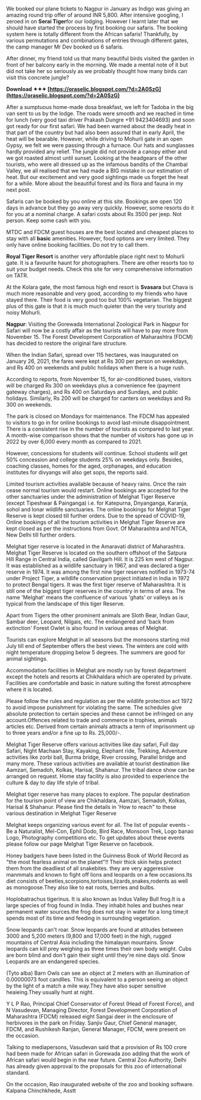 We booked our plane tickets to Nagpur in January as Indigo was giving an amazing round trip offer of around INR 5,800. After intensive googling, I zeroed in on **Serai Tiger**for our lodging. However I learnt later that we should have started the process by first booking our safaris. The booking system here is totally different from the African safaris! Thankfully, by various permutations and combinations of entries through different gates, the camp manager Mr Dev booked us 6 safaris.
 
After dinner, my friend told us that many beautiful birds visited the garden in front of her balcony early in the morning. We made a mental note of it but did not take her so seriously as we probably thought how many birds can visit this concrete jungle?
 
**Download ✦✦✦ [https://oraselic.blogspot.com/?d=2A0SzG](https://oraselic.blogspot.com/?d=2A0SzG)**


 
After a sumptuous home-made dosa breakfast, we left for Tadoba in the big van sent to us by the lodge. The roads were smooth and we reached in time for lunch (very good taxi driver Prakash Dungre +91 9423404693) and soon got ready for our first safari. We had been warned about the deadly heat in that part of the country but had also been assured that in early April, the heat will be bearable. However, while driving to Mohurli gate in an open Gypsy, we felt we were passing through a furnace. Our hats and sunglasses hardly provided any relief. The jungle did not provide a canopy either and we got roasted almost until sunset. Looking at the headgears of the other tourists, who were all dressed up as the infamous bandits of the Chambal Valley, we all realised that we had made a BIG mistake in our estimation of heat. But our excitement and very good sightings made us forget the heat for a while. More about the beautiful forest and its flora and fauna in my next post.
 
Safaris can be booked by you online at this site. Bookings are open 120 days in advance but they go away very quickly. However, some resorts do it for you at a nominal charge. A safari costs about Rs 3500 per jeep. Not person. Keep some cash with you.
 
MTDC and FDCM guest houses are the best located and cheapest places to stay with all **basic** amenities. However, food options are very limited. They only have online booking facilities. Do not try to call them.
 
**Royal Tiger Resort** is another very affordable place right next to Mohurli gate. It is a favourite haunt for photographers. There are other resorts too to suit your budget needs. Check this site for very comprehensive information on TATR.
 
At the Kolara gate, the most famous high end resort is **Svasara** but Chava is much more reasonable and very good, according to my friends who have stayed there. Their food is very good too but 100% vegetarian. The biggest plus of this gate is that it is much much quieter than the very touristy and noisy Mohurli.
 
**Nagpur**: Visiting the Gorewada International Zoological Park in Nagpur for Safari will now be a costly affair as the tourists will have to pay more from November 15. The Forest Development Corporation of Maharashtra (FDCM) has decided to restore the original fare structure.

When the Indian Safari, spread over 115 hectares, was inaugurated on January 26, 2021, the fares were kept at Rs 300 per person on weekdays, and Rs 400 on weekends and public holidays when there is a huge rush.
 
According to reports, from November 15, for air-conditioned buses, visitors will be charged Rs 300 on weekdays plus a convenience fee (payment gateway charges), and Rs 400 on Saturdays and Sundays, and public holidays. Similarly, Rs 200 will be charged for canters on weekdays and Rs 300 on weekends.
 
The park is closed on Mondays for maintenance. The FDCM has appealed to visitors to go in for online bookings to avoid last-minute disappointment. There is a consistent rise in the number of tourists as compared to last year. A month-wise comparison shows that the number of visitors has gone up in 2022 by over 6,000 every month as compared to 2021.
 
However, concessions for students will continue. School students will get 50% concession and college students 25% on weekdays only. Besides, coaching classes, homes for the aged, orphanages, and education institutes for divyangs will also get sops, the reports said.
 
Limited tourism activities available because of heavy rains. Once the rain cease normal tourism would restart. Online bookings are accepted for the other sanctuaries under the administration of Melghat Tiger Reserve (except Tipeshwar & Painganga) i.e. for Katepurna, Dnyanganga, Karanja, sohol and lonar wildlife sanctuaries. The online bookings for Melghat Tiger Reserve is kept closed till further orders. Due to the spread of COVID-19, Online bookings of all the tourism activities in Melghat Tiger Reserve are kept closed as per the instructions from Govt. Of Maharashtra and NTCA, New Delhi till further orders.
 
Melghat tiger reserve is located in the Amaravati district of Maharashtra. Melghat Tiger Reserve is located on the southern offshoot of the Satpura Hill Range in Central India, called Gavilgarh Hill. It is 225 km west of Nagpur. It was established as a wildlife sanctuary in 1967, and was declared a tiger reserve in 1974. It was among the first nine tiger reserves notified in 1973-74 under Project Tiger, a wildlife conservation project initiated in India in 1972 to protect Bengal tigers. It was the first tiger reserve of Maharashtra. It is still one of the biggest tiger reserves in the country in terms of area. The name 'Melghat' means the confluence of various 'ghats' or valleys as is typical from the landscape of this tiger Reserve.
 
Apart from Tigers the other prominent animals are Sloth Bear, Indian Gaur, Sambar deer, Leopard, Nilgais, etc. The endangered and 'back from extinction' Forest Owlet is also found in various areas of Melghat.
 
Tourists can explore Melghat in all seasons but the monsoons starting mid July till end of September offers the best views. The winters are cold with night temperature dropping below 5 degrees. The summers are good for animal sightings.
 
Accommodation facilities in Melghat are mostly run by forest department except the hotels and resorts at Chikhaldara which are operated by private. Facilities are comfortable and basic in nature suiting the forest atmosphere where it is located.
 
Please follow the rules and regulation as per the wildlife protection act 1972 to avoid impose punishment for violating the same. The schedules give absolute protection to certain species and these cannot be infringed on any account.Offences related to trade and commerce in trophies, animals articles etc. Derived from certain animals attracts a term of imprisonment up to three years and/or a fine up to Rs. 25,000/-.
 
Melghat Tiger Reserve offers various activities like day safari, Full day Safari, Night Machaan Stay, Kayaking, Elephant ride, Trekking, Adventure activities like zorbi ball, Burma bridge, River crossing, Parallel bridge and many more. These various activities are available at tourist destination like Aamzari, Semadoh, Kolkas, Harisal, Shahanur. The tribal dance show can be arranged on request. Home stay facility is also provided to experience the culture & day to day life style of tribal.
 
Melghat tiger reserve has many places to explore. The popular destination for the tourism point of view are Chikhaldara, Aamzari, Semadoh, Kolkas, Harisal & Shahanur. Please find the details in 'How to reach" to these various destination in Melghat Tiger Reserve
 
Melghat keeps organizing various event for all. The list of popular events -Be a Naturalist, Mel-Con, Ephil Dodo, Bird Race, Monsoon Trek, Logo banao Logo, Photography competitions etc. To get updates about these events please follow our page Melghat Tiger Reserve on facebook.
 
Honey badgers have been listed in the Guinness Book of World Record as "the most fearless animal on the planet"!! Their thick skin helps protect them from the deadliest of all snakebites. they are very aggeressive manmmals and known to fight off lions and leopards on a few occasions.Its diet consists of beetles,scorpions,tortoises,lizards,snakes,rodents as well as monogoose.They also like to eat roots, berries and bulbs.
 
Hoplobatrachus tigerinus. It is also known as Indus Valley Bull frog.It is a large species of frog found in India. They inhabit holes and bushes near permanent water sources.the frog does not stay in water for a long time;it spends most of its time and feeding in surrounding vegetation.
 
Snow leopards can't roar. Snow leopards are found at atitudes between 3000 and 5,200 meters (9,800 and 17,000 feet) in the high, rugged mountains of Central Asia including the himalayan mountains. Snow leopards can kill prey weighing as three times their own body weight. Cubs are born blind and don't gain their sight until they're nine days old. Snow Leopards are an endangered species.
 
(Tyto alba) Barn Owls can see an object at 2 meters with an illumination of 0.00000073 foot candlles. This is equivalent to a person seeing an object by the light of a match a mile way.They have also super sensitive heaieing.They usually hunt at night.
 
Y L P Rao, Principal Chief Conservator of Forest (Head of Forest Force), and N Vasudevan, Managing Director, Forest Development Corporation of Maharashtra (FDCM) released eight Sangai deer in the enclosure of herbivores in the park on Friday. Sanjiv Gaur, Chief General manager, FDCM, and Rushikesh Ranjan, General Manager, FDCM, were present on the occasion.
 
Talking to mediapersons, Vasudevan said that a provision of Rs 100 crore had been made for African safari in Gorewada zoo adding that the work of African safari would begin in the near future. Central Zoo Authority, Delhi has already given approval to the proposals for this zoo of international standard.
 
On the occasion, Rao inaugurated website of the zoo and booking software. Kalpana Chinchkhede, Asstt 